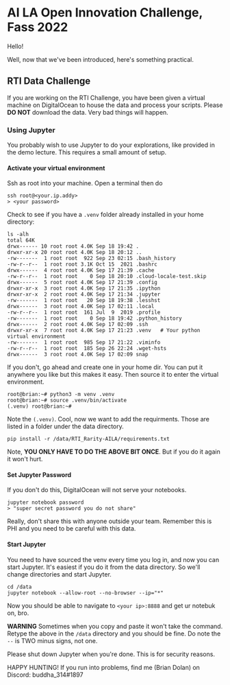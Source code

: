 # AI LA Open Innovation Challenge, Fass 2022

Hello!

Well, now that we've been introduced, here's something practical.

## RTI Data Challenge

If you are working on the RTI Challenge, you have been given a virtual machine on DigitalOcean to house the data and process your scripts.  Please **DO NOT** download the data.  Very bad things will happen.

### Using Jupyter
You probably wish to use Jupyter to do your explorations, like provided in the demo lecture.  This requires a small amount of setup.

#### Activate your virtual environment

Ssh as root into your machine.  Open a terminal then do 

```
ssh root@<your.ip.addy>
> <your password>
```

Check to see if you have a `.venv` folder already installed in your home directory:

```
ls -alh 
total 64K
drwx------ 10 root root 4.0K Sep 18 19:42 .
drwxr-xr-x 20 root root 4.0K Sep 18 20:12 ..
-rw-------  1 root root  922 Sep 23 02:15 .bash_history
-rw-r--r--  1 root root 3.1K Oct 15  2021 .bashrc
drwx------  4 root root 4.0K Sep 17 21:39 .cache
-rw-r--r--  1 root root    0 Sep 18 20:10 .cloud-locale-test.skip
drwx------  5 root root 4.0K Sep 17 21:39 .config
drwxr-xr-x  3 root root 4.0K Sep 17 21:35 .ipython
drwxr-xr-x  2 root root 4.0K Sep 17 21:34 .jupyter
-rw-------  1 root root   20 Sep 18 19:38 .lesshst
drwx------  3 root root 4.0K Sep 17 02:11 .local
-rw-r--r--  1 root root  161 Jul  9  2019 .profile
-rw-------  1 root root    0 Sep 18 19:42 .python_history
drwx------  2 root root 4.0K Sep 17 02:09 .ssh
drwxr-xr-x  7 root root 4.0K Sep 17 21:23 .venv   # Your python virtual environment
-rw-------  1 root root  985 Sep 17 21:22 .viminfo
-rw-r--r--  1 root root  185 Sep 26 22:24 .wget-hsts
drwx------  3 root root 4.0K Sep 17 02:09 snap
```

If you don't, go ahead and create one in your home dir.  You can put it anywhere you like but this makes it easy. Then source it to enter the virtual environment.

```
root@brian:~# python3 -m venv .venv
root@brian:~# source .venv/bin/activate
(.venv) root@brian:~#
```

Note the `(.venv)`. Cool, now we want to add the requirments.  Those are listed in a folder under the data directory.

```
pip install -r /data/RTI_Rarity-AILA/requirements.txt
```

Note, **YOU ONLY HAVE TO DO THE ABOVE BIT ONCE**.  But if you do it again it won't hurt.

#### Set Jupyter Password

If you don't do this, DigitalOcean will not serve your notebooks.

```
jupyter notebook password
> "super secret password you do not share"
```

Really, don't share this with anyone outside your team.  Remember this is PHI and you need to be careful with this data.


#### Start Jupyter

You need to have sourced the venv every time you log in, and now you can start Jupyter.  It's easiest if you do it from the data directory.  So we'll change directories and start Jupyter.

```
cd /data
jupyter notebook --allow-root --no-browser --ip="*"
```

Now you should be able to navigate to `<your ip>:8888` and get ur notebuk on, bro.

**WARNING** Sometimes when you copy and paste it won't take the command.  Retype the above in the `/data` directory and you should be fine. Do note the `--` is TWO minus signs, not one.

Please shut down Jupyter when you're done.  This is for security reasons.

HAPPY HUNTING! If you run into problems, find me (Brian Dolan) on Discord: buddha_314#1897
